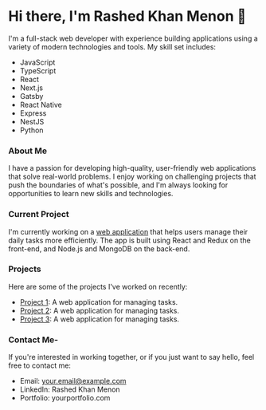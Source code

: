 # Hi there, I'm Rashed Khan Menon 👋

I'm a full-stack web developer with experience building applications 
using a variety of modern technologies and tools. My skill set includes:
* JavaScript
* TypeScript
* React
* Next.js
* Gatsby
* React Native
* Express
* NestJS
* Python


### About Me
I have a passion for developing high-quality, user-friendly web 
applications that solve real-world problems. I enjoy working on 
challenging projects that push the boundaries of what's possible, and 
I'm always looking for opportunities to learn new skills and 
technologies.

### Current Project
I'm currently working on a [web application](https://github.com/example/project1)
 that helps users manage their daily tasks more efficiently. The app is 
built using React and Redux on the front-end, and Node.js and MongoDB on
 the back-end.

### Projects
Here are some of the projects I've worked on recently:
* [Project 1](https://github.com/example/project1): A web application for managing tasks.
* [Project 2](https://github.com/example/project1): A web application for managing tasks.
* [Project 3](https://github.com/example/project1): A web application for managing tasks.
### Contact Me-
If you're interested in working together, or if you just want to say hello, feel free to contact me:
* Email: your.email@example.com
* LinkedIn: Rashed Khan Menon
* Portfolio: yourportfolio.com

